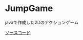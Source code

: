 # JumpGame
javaで作成した2Dのアクションゲーム

[ソースコード](https://github.com/chonommmm/java_JumpGame/tree/main/java)


